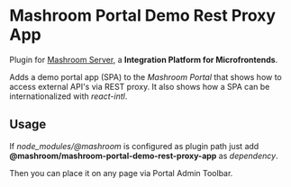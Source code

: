 
# Mashroom Portal Demo Rest Proxy App

Plugin for [Mashroom Server](https://www.mashroom-server.com), a **Integration Platform for Microfrontends**.

Adds a demo portal app (SPA) to the _Mashroom Portal_ that shows how to access external API's via REST proxy.
It also shows how a SPA can be internationalized with _react-intl_.

## Usage

If *node_modules/@mashroom* is configured as plugin path just add **@mashroom/mashroom-portal-demo-rest-proxy-app** as *dependency*.

Then you can place it on any page via Portal Admin Toolbar.
